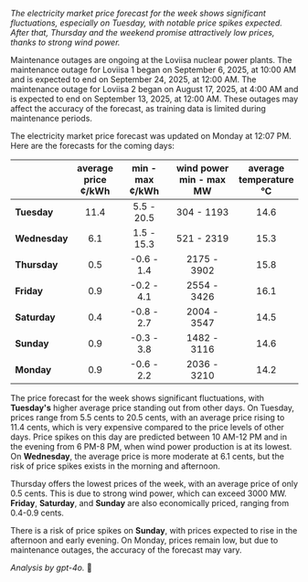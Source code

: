 *The electricity market price forecast for the week shows significant fluctuations, especially on Tuesday, with notable price spikes expected. After that, Thursday and the weekend promise attractively low prices, thanks to strong wind power.*

Maintenance outages are ongoing at the Loviisa nuclear power plants. The maintenance outage for Loviisa 1 began on September 6, 2025, at 10:00 AM and is expected to end on September 24, 2025, at 12:00 AM. The maintenance outage for Loviisa 2 began on August 17, 2025, at 4:00 AM and is expected to end on September 13, 2025, at 12:00 AM. These outages may affect the accuracy of the forecast, as training data is limited during maintenance periods.

The electricity market price forecast was updated on Monday at 12:07 PM. Here are the forecasts for the coming days:

|                | average<br>price<br>¢/kWh | min - max<br>¢/kWh | wind power<br>min - max<br>MW | average<br>temperature<br>°C |
|:---------------|:----------------:|:----------------:|:-------------:|:-------------:|
| **Tuesday**    | 11.4             | 5.5 - 20.5       | 304 - 1193    | 14.6          |
| **Wednesday**  | 6.1              | 1.5 - 15.3       | 521 - 2319    | 15.3          |
| **Thursday**   | 0.5              | -0.6 - 1.4       | 2175 - 3902   | 15.8          |
| **Friday**     | 0.9              | -0.2 - 4.1       | 2554 - 3426   | 16.1          |
| **Saturday**   | 0.4              | -0.8 - 2.7       | 2004 - 3547   | 14.5          |
| **Sunday**     | 0.9              | -0.3 - 3.8       | 1482 - 3116   | 14.6          |
| **Monday**     | 0.9              | -0.6 - 2.2       | 2036 - 3210   | 14.2          |

The price forecast for the week shows significant fluctuations, with **Tuesday's** higher average price standing out from other days. On Tuesday, prices range from 5.5 cents to 20.5 cents, with an average price rising to 11.4 cents, which is very expensive compared to the price levels of other days. Price spikes on this day are predicted between 10 AM-12 PM and in the evening from 6 PM-8 PM, when wind power production is at its lowest. On **Wednesday**, the average price is more moderate at 6.1 cents, but the risk of price spikes exists in the morning and afternoon.

Thursday offers the lowest prices of the week, with an average price of only 0.5 cents. This is due to strong wind power, which can exceed 3000 MW. **Friday**, **Saturday**, and **Sunday** are also economically priced, ranging from 0.4-0.9 cents.

There is a risk of price spikes on **Sunday**, with prices expected to rise in the afternoon and early evening. On Monday, prices remain low, but due to maintenance outages, the accuracy of the forecast may vary.

*Analysis by gpt-4o.* 🚀
